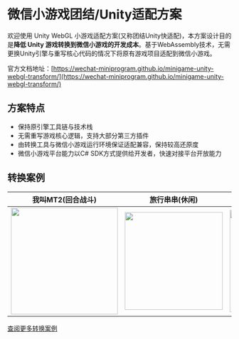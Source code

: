 # 微信小游戏团结/Unity适配方案

欢迎使用 Unity WebGL 小游戏适配方案(又称团结Unity快适配)，本方案设计目的是**降低 Unity 游戏转换到微信小游戏的开发成本**。基于WebAssembly技术，无需更换Unity引擎与重写核心代码的情况下将原有游戏项目适配到微信小游戏。

官方文档地址：[https://wechat-miniprogram.github.io/minigame-unity-webgl-transform/](https://wechat-miniprogram.github.io/minigame-unity-webgl-transform/)


## 方案特点
* 保持原引擎工具链与技术栈
* 无需重写游戏核心逻辑，支持大部分第三方插件
* 由转换工具与微信小游戏运行环境保证适配兼容，保持较高还原度
* 微信小游戏平台能力以C# SDK方式提供给开发者，快速对接平台开放能力

## 转换案例
| 我叫MT2(回合战斗) | 旅行串串(休闲) | 谜题大陆(SLG) | 热血神剑(MMO) | 
| --- | --- | --- | --- |
| <img src='./image/showcase34.png' width="240"/> | <img src='./image/showcase32.png' width="220"/> |  <img src='./image/showcase25.png' width="230"/>| <img src='./image/showcase33.png' width="230"/> |

[查阅更多转换案例](Design/ShowCase.md)
